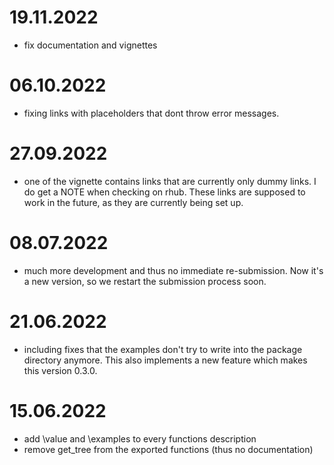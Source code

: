 # 19.11.2022

- fix documentation and vignettes

# 06.10.2022

- fixing links with placeholders that dont throw error messages.

# 27.09.2022

- one of the vignette contains links that are currently only dummy links. I do get a NOTE when checking on rhub. These links are supposed to work in the future, as they are currently being set up.

# 08.07.2022

- much more development and thus no immediate re-submission. Now it's a new version, so we restart the submission process soon.

# 21.06.2022

- including fixes that the examples don't try to write into the package directory anymore. This also implements a new feature which makes this version 0.3.0.

# 15.06.2022

- add \value and \examples to every functions description
- remove get_tree from the exported functions (thus no documentation)
